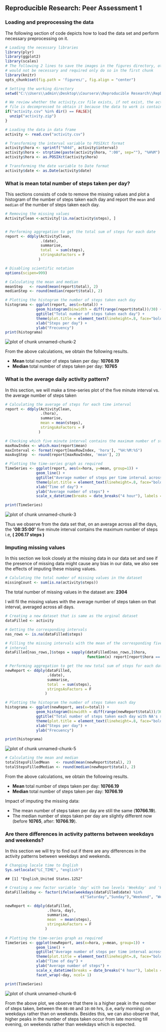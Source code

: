 Reproducible Research: Peer Assessment 1
------------------------------------------


### Loading and preprocessing the data

The following section of code depicts how to load the data set and perform 
necessary preprocessing on it.


```r
# Loading the necessary libraries
library(plyr)
library(ggplot2)
library(scales)
# The following 2 lines to save the images in the figures directory, other way 
# would not be necessary and required only do so in the first chunk
library(knitr)
opts_chunk$set(fig.path = 'figures/', fig.align = "center")

# Setting the working directory
setwd("C:\\Users\\admin\\Desktop\\Coursera\\Reproducible Research\\RepData_PeerAssessment1")  

# We review whether the activity.csv file exists, if not exist, the activity.zip
# file is decompressed to obtain it because the data to work is contained in it
if("activity.csv" %in% dir() == FALSE){
  unzip("activity.zip")  
}

# Loading the data in data frame
activity <- read.csv("activity.csv")

# Transforming the interval variable to POSIXct format
activity$hora <- sprintf("%04d", activity$interval)
activity$hora <- strptime(paste(activity$hora, ":00", sep=""), "%H%M")
activity$hora <- as.POSIXct(activity$hora)

# Transforming the date variable to Date format
activity$date <- as.Date(activity$date)
```
    

### What is mean total number of steps taken per day?

This sections consists of code to remove the missing values and plot a histogram
of the number of steps taken each day and report the `mean` and `median` of the 
number of steps taken each day.


```r
# Removing the missing values
ActivityClean <-activity[!is.na(activity$steps), ]


# Performing aggregation to get the total sum of steps for each date
report <- ddply(ActivityClean,
                .(date),
                summarise,
                total  = sum(steps),
                stringsAsFactors = F
               )

# Disabling scientific notation
options(scipen=999)

# Calculating the mean and median
meanStep   <- round(mean(report$total), 2)
medianStep <- round(median(report$total), 2)

# Plotting the histogram the number of steps taken each day
histograma <- ggplot(report, aes(x=total)) +
              geom_histogram(binwidth = diff(range(report$total))/30) +
              ggtitle("Total number of steps taken each day") +
              theme(plot.title = element_text(lineheight=.8, face="bold")) +
              xlab("Steps per day") + 
              ylab("Frecuency")
print(histograma)
```

<img src="figures/unnamed-chunk-2.png" title="plot of chunk unnamed-chunk-2" alt="plot of chunk unnamed-chunk-2" style="display: block; margin: auto;" />


From the above calculations, we obtain the following results.

* __Mean__ total number of steps taken per day: __10766.19__
* __Median__ total number of steps taken per day: __10765__

### What is the average daily activity pattern?

In this section, we will make a time-series plot of the five minute interval vs.
the average number of steps taken


```r
# Calculating the average of steps for each time interval
report <- ddply(ActivityClean,
                .(hora),
                summarise,
                mean = mean(steps),
                stringsAsFactors = F
               )

# Checking which five minute interval contains the maximum number of steps taken
maxRowIndex <- which.max(report$mean)
maxInterval <- format(report[maxRowIndex, 'hora'], "%H:%M:%S")
maxAvgStep  <- round(report[maxRowIndex, 'mean'], 2)

# Plotting the time-series graph as required
TimeSeries <- ggplot(report, aes(x=hora, y=mean, group=1)) + 
              geom_line() +
              ggtitle("Average number of steps per time interval across all days") +
              theme(plot.title = element_text(lineheight=.8, face="bold")) +
              xlab("Time of day") + 
              ylab("Average number of steps") +
              scale_x_datetime(breaks = date_breaks("4 hour"), labels = date_format("%H:%M:%S"))

print(TimeSeries)
```

<img src="figures/unnamed-chunk-3.png" title="plot of chunk unnamed-chunk-3" alt="plot of chunk unnamed-chunk-3" style="display: block; margin: auto;" />

Thus we observe from the data set that, on an average across all the days,
the __'08:35:00'__ five minute interval contains the maximum number of 
steps i.e, __( 206.17 steps )__


### Imputing missing values

In this section we look closely at the missing data in our data set and see if 
the presence of missing data might cause any bias in our data, we also see the 
effects of imputing these missing values.


```r
# Calulating the total number of missing values in the dataset
missingCount <- sum(is.na(activity$steps))
```

The total number of missing values in the dataset are: __2304__

I will fil the missing values with the average number of steps taken on that 
interval, averaged across all days.


```r
# Creating a new dataset that is same as the orginal dataset
dataFilled <- activity

# Getting the corresponding intervals
nas_rows <- is.na(dataFilled$steps)

# Filling the missing intervals with the mean of the corresponding five minute 
# interval
dataFilled[nas_rows,]$steps = sapply(dataFilled[nas_rows,]$hora,
                                     function(x) report[report$hora == x, ]$mean)

# Performing aggregation to get the new total sum of steps for each date
newReport <- ddply(dataFilled,
                   .(date),
                   summarise,
                   total  = sum(steps),
                   stringsAsFactors = F
                  )

# Plotting the histogram the number of steps taken each day
histograma <- ggplot(newReport, aes(x=total)) +
              geom_histogram(binwidth = diff(range(newReport$total))/30) +
              ggtitle("Total number of steps taken each day with NA's steps arranged") +
              theme(plot.title = element_text(lineheight=.8, face="bold")) +
              xlab("Steps per day") + 
              ylab("Frecuency")

print(histograma)
```

<img src="figures/unnamed-chunk-5.png" title="plot of chunk unnamed-chunk-5" alt="plot of chunk unnamed-chunk-5" style="display: block; margin: auto;" />

```r
# Calculating the mean and median
totalStepsFilledMean   <- round(mean(newReport$total), 2)
totalStepsFilledMedian <- round(median(newReport$total), 2)
```

From the above calculations, we obtain the following results.

 * __Mean__ total number of steps taken per day: __10766.19__
 * __Median__ total number of steps taken per day: __10766.19__  
 

Impact of imputing the missing data:

 * The mean number of steps taken per day are still the same (__10766.19__). 
 * The median number of steps taken per day are slightly different now (before __10765__,
   after: __10766.19__).


### Are there differences in activity patterns between weekdays and weekends?

In this section we will try to find out if there are any differences in the 
activity patterns between weekdays and weekends.


```r
# Changing locale time to English
Sys.setlocale("LC_TIME", "english")
```

```
## [1] "English_United States.1252"
```

```r
# Creating a new factor variable 'day' with two levels 'Weekday' and 'Weekend'
dataFilled$day <- factor(ifelse(weekdays(dataFilled$date) %in% 
                                  c("Saturday","Sunday"),"Weekend", "Weekday"))

newReport <- ddply(dataFilled,
                   .(hora, day),
                   summarise,
                   mean  = mean(steps),
                   stringsAsFactors = F
                  )
 
# Plotting the time-series graph as required
TimeSeries <- ggplot(newReport, aes(x=hora, y=mean, group=1)) + 
              geom_line() +
              ggtitle("Average number of steps per time interval across all days") +
              theme(plot.title = element_text(lineheight=.8, face="bold")) +
              xlab("Time of day") + 
              ylab("Average number of steps") +
              scale_x_datetime(breaks = date_breaks("4 hour"), labels = date_format("%H:%M:%S")) +
              facet_wrap(~day, ncol= 1)

print(TimeSeries)
```

<img src="figures/unnamed-chunk-6.png" title="plot of chunk unnamed-chunk-6" alt="plot of chunk unnamed-chunk-6" style="display: block; margin: auto;" />

From the above plot, we observe that there is a higher peak in the number of 
steps taken, between the `08:00` and `10:00` hrs, (i.e, early morning) on 
weekdays rather than on weekends. Besides this, we can also observe that, higher
peaks in the number of steps taken occur from late morning till evening, on 
weekends rather than weekdays which is expected.
